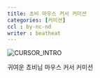 ```yaml
---
title: 쵸비 마우스 커서 커미션
categories: [커미션]
ccl : by-nc-nd
writer : beatheat
---
```


![CURSOR_INTRO](https://cdn.discordapp.com/attachments/987651683687481394/1021847298889744394/Sample2.gif)

귀여운 쵸비님 마우스 커서 커미션
